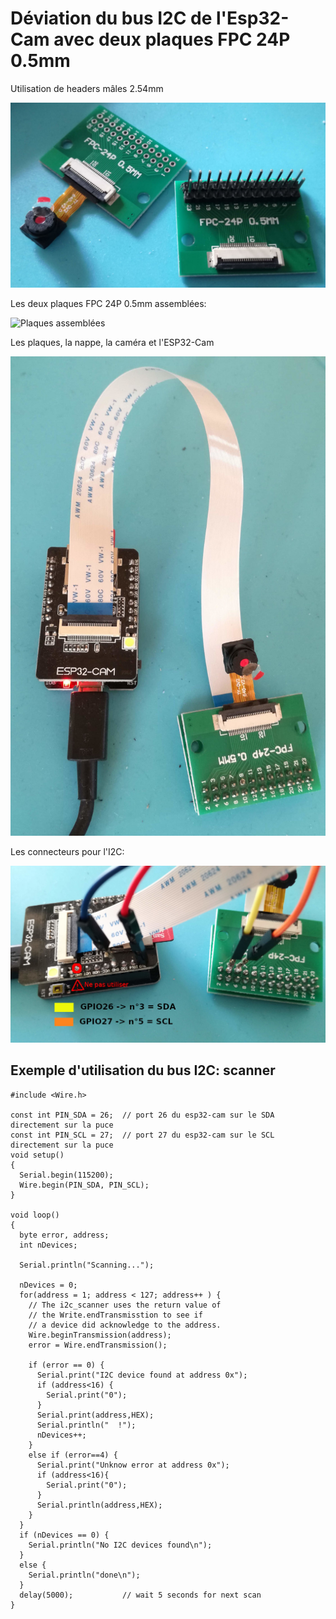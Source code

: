 # Déviation du bus I2C de l'Esp32-Cam avec deux plaques FPC 24P 0.5mm




Utilisation de headers mâles 2.54mm

![Plaques_FPC_24P_0.5mm.jpg](Plaques_FPC_24P_0.5mm.jpg?raw=true "Plaques_FPC_24P_0.5mm.jpg")


Les deux plaques FPC 24P 0.5mm assemblées:


![Plaques assemblées](Plaques_assembl%C3%A9es.jpg?raw=true "Deux plaques FPC assemblées")


Les plaques, la nappe, la caméra et l'ESP32-Cam


![Les plaques, la nappe, la caméra et l'ESP32-Cam](Plaques_FPC_assemblees_ESP32-Cam.jpg?raw=true "Les plaques, la nappe, la caméra et l'ESP32-Cam")

Les connecteurs pour l'I2C:


![schéma SDA et SCL](FPC-24P_0.5mm__deviation_I2C_Camera.jpg?raw=true "schéma SDA et SCL")


## Exemple d'utilisation du bus I2C: scanner

```
#include <Wire.h>

const int PIN_SDA = 26;  // port 26 du esp32-cam sur le SDA directement sur la puce
const int PIN_SCL = 27;  // port 27 du esp32-cam sur le SCL directement sur la puce
void setup()
{
  Serial.begin(115200);
  Wire.begin(PIN_SDA, PIN_SCL);
}

void loop()
{
  byte error, address;
  int nDevices;

  Serial.println("Scanning...");

  nDevices = 0;
  for(address = 1; address < 127; address++ ) {
    // The i2c_scanner uses the return value of
    // the Write.endTransmisstion to see if
    // a device did acknowledge to the address.
    Wire.beginTransmission(address);
    error = Wire.endTransmission();

    if (error == 0) {
      Serial.print("I2C device found at address 0x");
      if (address<16) {
        Serial.print("0");
      }
      Serial.print(address,HEX);
      Serial.println("  !");
      nDevices++;
    }
    else if (error==4) {
      Serial.print("Unknow error at address 0x");
      if (address<16){
        Serial.print("0");
      }
      Serial.println(address,HEX);
    }
  }
  if (nDevices == 0) {
    Serial.println("No I2C devices found\n");
  }
  else {
    Serial.println("done\n");
  }
  delay(5000);           // wait 5 seconds for next scan
}
```